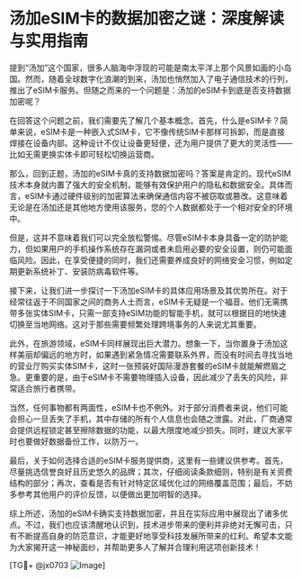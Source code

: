 # 汤加eSIM卡的数据加密之谜：深度解读与实用指南

提到“汤加”这个国家，很多人脑海中浮现的可能是南太平洋上那个风景如画的小岛国。然而，随着全球数字化浪潮的到来，汤加也悄然加入了电子通信技术的行列，推出了eSIM卡服务。但随之而来的一个问题是：汤加的eSIM卡到底是否支持数据加密呢？

在回答这个问题之前，我们需要先了解几个基本概念。首先，什么是eSIM卡？简单来说，eSIM卡是一种嵌入式SIM卡，它不像传统SIM卡那样可拆卸，而是直接焊接在设备内部。这种设计不仅让设备更轻便，还为用户提供了更大的灵活性——比如无需更换实体卡即可轻松切换运营商。

那么，回到正题，汤加的eSIM卡真的支持数据加密吗？答案是肯定的。现代eSIM技术本身就内置了强大的安全机制，能够有效保护用户的隐私和数据安全。具体而言，eSIM卡通过硬件级别的加密算法来确保通信内容不被窃取或篡改。这意味着无论是在汤加还是其他地方使用该服务，您的个人数据都处于一个相对安全的环境中。

但是，这并不意味着我们可以完全放松警惕。尽管eSIM卡本身具备一定的防护能力，但如果用户的手机操作系统存在漏洞或者未启用必要的安全设置，则仍可能面临风险。因此，在享受便捷的同时，我们还需要养成良好的网络安全习惯，例如定期更新系统补丁、安装防病毒软件等。

接下来，让我们进一步探讨一下汤加eSIM卡的具体应用场景及其优势所在。对于经常往返于不同国家之间的商务人士而言，eSIM卡无疑是一个福音。他们无需携带多张实体SIM卡，只需一部支持eSIM功能的智能手机，就可以根据目的地快速切换至当地网络。这对于那些需要频繁处理跨境事务的人来说尤其重要。

此外，在旅游领域，eSIM卡同样展现出巨大潜力。想象一下，当你置身于汤加这样美丽却偏远的地方时，如果遇到紧急情况需要联系外界，而没有时间去寻找当地的营业厅购买实体SIM卡，这时一张预装好国际漫游套餐的eSIM卡就能解燃眉之急。更重要的是，由于eSIM卡不需要物理插入设备，因此减少了丢失的风险，非常适合旅行者携带。

当然，任何事物都有两面性，eSIM卡也不例外。对于部分消费者来说，他们可能会担心一旦丢失了手机，其中存储的所有个人信息也会随之泄露。对此，厂商通常会提供远程锁定甚至擦除数据的功能，以最大限度地减少损失。同时，建议大家平时也要做好数据备份工作，以防万一。

最后，关于如何选择合适的eSIM卡服务提供商，这里有一些建议供参考。首先，尽量挑选信誉良好且历史悠久的品牌；其次，仔细阅读条款细则，特别是有关资费结构的部分；再次，查看是否有针对特定区域优化过的网络覆盖范围；最后，不妨多参考其他用户的评价反馈，以便做出更加明智的选择。

综上所述，汤加的eSIM卡确实支持数据加密，并且在实际应用中展现出了诸多优点。不过，我们也应该清醒地认识到，技术进步带来的便利并非绝对无懈可击，只有不断提高自身的防范意识，才能更好地享受科技发展所带来的红利。希望本文能为大家揭开这一神秘面纱，并帮助更多人了解并合理利用这项创新技术！

[TG💪+ @jx0703 ![Image](https://github.com/user-attachments/assets/dbca1d08-cadb-493c-b0ec-ad6f7a83f270)]